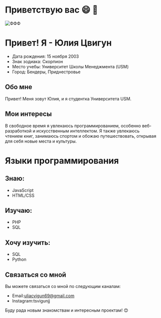 # Приветствую вас :smile: :tada:
![ФФФ](https://github.com/Iulia1511/IULIA15111/assets/159126852/4e339b4b-855d-4b10-aac8-6c788b29e50b) 
# Привет! Я - Юлия Цвигун


* Дата рождения: 15 ноября 2003  
* Знак зодиака: Скорпион  
* Место учебы: Университет Школы Менеджмента (USM)  
* Город: Бендеры, Приднестровье  

## Обо мне

Привет! Меня зовут Юлия, и я студентка Университета USM. 

## Мои интересы

В свободное время я увлекаюсь программированием, особенно веб-разработкой и искусственным интеллектом. Я также увлекаюсь чтением книг, занимаюсь спортом и обожаю путешествовать, открывая для себя новые места и культуры.

# Языки программирования

## Знаю:

- JavaScript
- HTML/CSS

## Изучаю:

- PHP
- SQL

## Хочу изучить:

- SQL
- Python


## Связаться со мной

Вы можете связаться со мной по следующим каналам:

- Email:uliacvigun69@gmail.com
- Instagram:tsvigunjj

Буду рада новым знакомствам и интересным проектам! 😊

